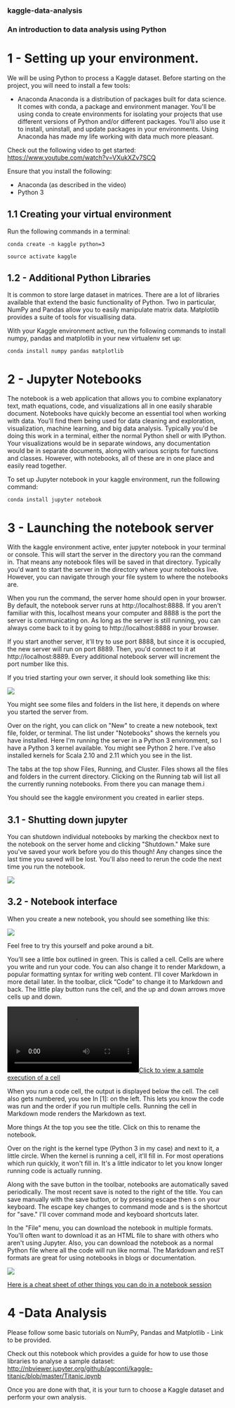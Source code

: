 ### kaggle-data-analysis
### An introduction to data analysis using Python

# 1 - Setting up your environment. 
We will be using Python to process a Kaggle dataset. Before starting on the project, you will need to install a few tools:

- Anaconda
Anaconda is a distribution of packages built for data science. It comes with conda, a package and environment manager. You'll be using conda to create environments for isolating your projects that use different versions of Python and/or different packages. You'll also use it to install, uninstall, and update packages in your environments. Using Anaconda has made my life working with data much more pleasant.

Check out the following video to get started:
https://www.youtube.com/watch?v=VXukXZv7SCQ

Ensure that you install the following:
- Anaconda (as described in the video)
- Python 3
 
## 1.1 Creating your virtual environment
Run the following commands in a terminal:

    conda create -n kaggle python=3

    source activate kaggle


## 1.2 - Additional Python Libraries
It is common to store large dataset in matrices. There are a lot of libraries available that extend the basic functionality of Python. Two in particular, NumPy and Pandas allow you to easily manipulate matrix data. Matplotlib provides a suite of tools for visuallising data.

With your Kaggle environment active, run the following commands to install numpy, pandas and matplotlib in your new virtualenv set up:
    
    conda install numpy pandas matplotlib

# 2 - Jupyter Notebooks
The notebook is a web application that allows you to combine explanatory text, math equations, code, and visualizations all in one easily sharable document. Notebooks have quickly become an essential tool when working with data. You'll find them being used for data cleaning and exploration, visualization, machine learning, and big data analysis. Typically you'd be doing this work in a terminal, either the normal Python shell or with IPython. Your visualizations would be in separate windows, any documentation would be in separate documents, along with various scripts for functions and classes. However, with notebooks, all of these are in one place and easily read together.

To set up Jupyter notebook in your kaggle environment, run the following command:

    conda install jupyter notebook

# 3 - Launching the notebook server
With the kaggle environment active, enter jupyter notebook in your terminal or console. This will start the server in the directory you ran the command in. That means any notebook files will be saved in that directory. Typically you'd want to start the server in the directory where your notebooks live. However, you can navigate through your file system to where the notebooks are.

When you run the command, the server home should open in your browser. By default, the notebook server runs at http://localhost:8888. If you aren't familiar with this, localhost means your computer and 8888 is the port the server is communicating on. As long as the server is still running, you can always come back to it by going to http://localhost:8888 in your browser.

If you start another server, it'll try to use port 8888, but since it is occupied, the new server will run on port 8889. Then, you'd connect to it at http://localhost:8889. Every additional notebook server will increment the port number like this.

If you tried starting your own server, it should look something like this:

![](https://imageshack.com/a/img922/242/PVEZ5v.png)

You might see some files and folders in the list here, it depends on where you started the server from.

Over on the right, you can click on "New" to create a new notebook, text file, folder, or terminal. The list under "Notebooks" shows the kernels you have installed. Here I'm running the server in a Python 3 environment, so I have a Python 3 kernel available. You might see Python 2 here. I've also installed kernels for Scala 2.10 and 2.11 which you see in the list.

The tabs at the top show Files, Running, and Cluster. Files shows all the files and folders in the current directory. Clicking on the Running tab will list all the currently running notebooks. From there you can manage them.i

You should see the kaggle environment you created in earlier steps.

## 3.1 - Shutting down jupyter
You can shutdown individual notebooks by marking the checkbox next to the notebook on the server home and clicking "Shutdown." Make sure you've saved your work before you do this though! Any changes since the last time you saved will be lost. You'll also need to rerun the code the next time you run the notebook.

![](https://imageshack.com/a/img923/6466/SJE50n.png)

## 3.2 - Notebook interface

When you create a new notebook, you should see something like this:

![](https://imageshack.com/a/img922/5103/Lr17la.png)

Feel free to try this yourself and poke around a bit.

You’ll see a little box outlined in green. This is called a cell. Cells are where you write and run your code. You can also change it to render Markdown, a popular formatting syntax for writing web content. I'll cover Markdown in more detail later. In the toolbar, click “Code” to change it to Markdown and back. The little play button runs the cell, and the up and down arrows move cells up and down.

[![Click to view a sample execution of a cell](https://s3.amazonaws.com/content.udacity-data.com/courses/ud1111/notebook+interface.mp4)](https://s3.amazonaws.com/content.udacity-data.com/courses/ud1111/notebook+interface.mp4)

When you run a code cell, the output is displayed below the cell. The cell also gets numbered, you see In [1]: on the left. This lets you know the code was run and the order if you run multiple cells. Running the cell in Markdown mode renders the Markdown as text.

More things
At the top you see the title. Click on this to rename the notebook.

Over on the right is the kernel type (Python 3 in my case) and next to it, a little circle. When the kernel is running a cell, it'll fill in. For most operations which run quickly, it won't fill in. It's a little indicator to let you know longer running code is actually running.

Along with the save button in the toolbar, notebooks are automatically saved periodically. The most recent save is noted to the right of the title. You can save manually with the save button, or by pressing escape then s on your keyboard. The escape key changes to command mode and s is the shortcut for "save." I'll cover command mode and keyboard shortcuts later.

In the "File" menu, you can download the notebook in multiple formats. You'll often want to download it as an HTML file to share with others who aren't using Jupyter. Also, you can download the notebook as a normal Python file where all the code will run like normal. The Markdown and reST formats are great for using notebooks in blogs or documentation.

![](https://imageshack.com/a/img922/3181/PGaWf8.png)

[Here is a cheat sheet of other things you can do in a notebook session](https://github.com/adam-p/markdown-here/wiki/Markdown-Cheatsheet)

# 4 -Data Analysis
Please follow some basic tutorials on NumPy, Pandas and Matplotlib - Link to be provided.

Check out this notebook which provides a guide for how to use those libraries to analyse a sample dataset: http://nbviewer.jupyter.org/github/agconti/kaggle-titanic/blob/master/Titanic.ipynb

Once you are done with that, it is your turn to choose a Kaggle dataset and perform your own analysis.
